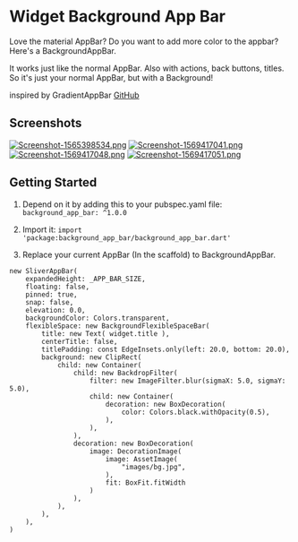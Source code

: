 # Widget Background App Bar

Love the material AppBar? Do you want to add more color to the appbar? Here's a BackgroundAppBar.

It works just like the normal AppBar. Also with actions, back buttons, titles. So it's just your normal AppBar, but with a Background!

inspired by GradientAppBar [GitHub](https://github.com/joostlek/GradientAppBar)

## Screenshots

[![Screenshot-1565398534.png](https://i.postimg.cc/WpF6z39h/Screenshot-1565398534.png)](https://postimg.cc/grp6BYbW)
[![Screenshot-1569417041.png](https://i.postimg.cc/28fWXhr0/Screenshot-1569417041.png)](https://postimg.cc/hhphXJJm)
[![Screenshot-1569417048.png](https://i.postimg.cc/bNzJtTzf/Screenshot-1569417048.png)](https://postimg.cc/yWbsq0gL)
[![Screenshot-1569417051.png](https://i.postimg.cc/s2Sy8QVJ/Screenshot-1569417051.png)](https://postimg.cc/yJVw3N3J)


## Getting Started

1. Depend on it by adding this to your pubspec.yaml file: ```background_app_bar: ^1.0.0```

2. Import it: ```import 'package:background_app_bar/background_app_bar.dart'```

3. Replace your current AppBar (In the scaffold) to BackgroundAppBar.


```
new SliverAppBar(
    expandedHeight: _APP_BAR_SIZE,
    floating: false,
    pinned: true,
    snap: false,
    elevation: 0.0,
    backgroundColor: Colors.transparent,
    flexibleSpace: new BackgroundFlexibleSpaceBar(
        title: new Text( widget.title ),
        centerTitle: false,
        titlePadding: const EdgeInsets.only(left: 20.0, bottom: 20.0),
        background: new ClipRect(
            child: new Container(
                child: new BackdropFilter(
                    filter: new ImageFilter.blur(sigmaX: 5.0, sigmaY: 5.0),
                    child: new Container(
                        decoration: new BoxDecoration(
                            color: Colors.black.withOpacity(0.5),
                        ),
                    ),
                ),
                decoration: new BoxDecoration(
                    image: DecorationImage(
                        image: AssetImage(
                            "images/bg.jpg",
                        ),
                        fit: BoxFit.fitWidth
					)
				),
			),
		),
	),
)
```